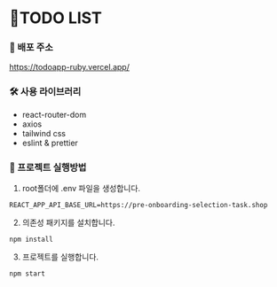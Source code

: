 # 📝TODO LIST
### 🔗 배포 주소
https://todoapp-ruby.vercel.app/
### 🛠 사용 라이브러리
- react-router-dom
- axios
- tailwind css
- eslint & prettier

### 🚀 프로젝트 실행방법
1. root폴더에 .env 파일을 생성합니다.
```
REACT_APP_API_BASE_URL=https://pre-onboarding-selection-task.shop
```
2. 의존성 패키지를 설치합니다.
```
npm install
```
3. 프로젝트를 실행합니다.
```
npm start
```
